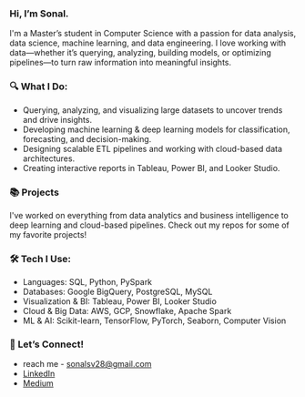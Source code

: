 ### Hi, I’m Sonal.
I'm a Master’s student in Computer Science with a passion for data analysis, data science, machine learning, and data engineering. I love working with data—whether it’s querying, analyzing, building models, or optimizing pipelines—to turn raw information into meaningful insights.

  ### 🔍 What I Do: 
- Querying, analyzing, and visualizing large datasets to uncover trends and drive insights.
- Developing machine learning & deep learning models for classification, forecasting, and decision-making.
- Designing scalable ETL pipelines and working with cloud-based data architectures.
- Creating interactive reports in Tableau, Power BI, and Looker Studio.

### 📚 Projects
I've worked on everything from data analytics and business intelligence to deep learning and cloud-based pipelines. Check out my repos for some of my favorite projects!

### 🛠️ Tech I Use:
- Languages: SQL, Python, PySpark
- Databases: Google BigQuery, PostgreSQL, MySQL
- Visualization & BI: Tableau, Power BI, Looker Studio
- Cloud & Big Data: AWS, GCP, Snowflake, Apache Spark
- ML & AI: Scikit-learn, TensorFlow, PyTorch, Seaborn, Computer Vision

### 👋 Let’s Connect!
- reach me - sonalsv28@gmail.com
- [LinkedIn](https://www.linkedin.com/in/sonalshah2807/)
- [Medium](https://medium.com/@shahsv28)


<!---
sonalvshah/sonalvshah is a ✨ special ✨ repository because its `README.md` (this file) appears on your GitHub profile.
You can click the Preview link to take a look at your changes.
--->
